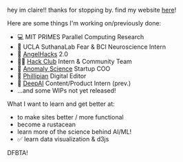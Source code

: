 hey im claire!! thanks for stopping by. find my website [here](https://clairebookworm.com)!


Here are some things I'm working on/previously done:

- 💻 MIT PRIMES Parallel Computing Research
- 🧠 UCLA SuthanaLab Fear & BCI Neuroscience Intern
- 👼 [AngelHacks](https://angelhacks.org) 2.0
- 👩‍💻 [Hack Club](https://hackclub.com) Intern & Community Team
- 🧫 [Anomaly Science](https://anomaly-science.com/) Startup COO
- 📰 [Phillipian](https://phillipian.net) Digital Editor 
- 🎱 [DeepAI](https://deepai.org) Content/Product Intern (prev.)
- ...and some WIPs not yet released!

What I want to learn and get better at:

- to make sites better / more functional
- become a rustacean
- learn more of the science behind AI/ML!
- ✅ learn data visualization & d3js

DFBTA! 
